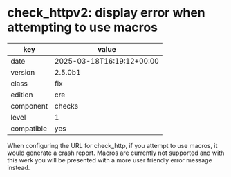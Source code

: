 [//]: # (werk v2)
# check_httpv2: display error when attempting to use macros

key        | value
---------- | ---
date       | 2025-03-18T16:19:12+00:00
version    | 2.5.0b1
class      | fix
edition    | cre
component  | checks
level      | 1
compatible | yes

When configuring the URL for check_http, if you attempt
to use macros, it would generate a crash report. Macros
are currently not supported and with this werk you will
be presented with a more user friendly error message
instead.
